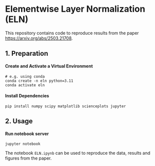 # Elementwise Layer Normalization (ELN)

This repository contains code to reproduce results from the paper https://arxiv.org/abs/2503.21708.

## 1. Preparation

#### Create and Activate a Virtual Environment

```
# e.g. using conda
conda create -n eln python=3.11
conda activate eln
```

#### Install Dependencies

```
pip install numpy scipy matplotlib scienceplots jupyter
```

## 2. Usage

#### Run notebook server

```
jupyter notebook
```

The notebook `ELN.ipynb` can be used to reproduce the data, results and figures from the paper. 
